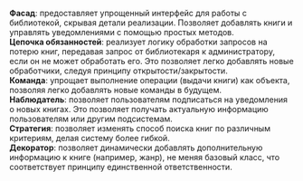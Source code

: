 **Фасад**: предоставляет упрощенный интерфейс для работы с библиотекой, скрывая детали реализации. Позволяет добавлять книги и управлять уведомлениями с помощью простых методов. <br/>
**Цепочка обязанностей**: реализует логику обработки запросов на потерю книг, передавая запрос от библиотекаря к администратору, если он не может обработать его. Это позволяет легко добавлять новые обработчики, следуя принципу открытости/закрытости. <br/>
**Команда**: упрощает выполнение операции (выдачи книги) как объекта, позволяя легко добавлять новые команды в будущем. <br/>
**Наблюдатель**: позволяет пользователям подписаться на уведомления о новых книгах. Это позволяет получать актуальную информацию пользователям или другим подсистемам. <br/>
**Стратегия**: позволяет изменять способ поиска книг по различным критериям, делая систему более гибкой. <br/>
**Декоратор**: позволяет динамически добавлять дополнительную информацию к книге (например, жанр), не меняя базовый класс, что соответствует принципу единственной ответственности. <br/>

